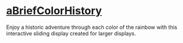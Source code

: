 # [aBriefColorHistory](https://dylanmartinez.github.io/aBriefColorHistory/)

Enjoy a historic adventure through each color of the rainbow with this interactive sliding display created for larger displays.
